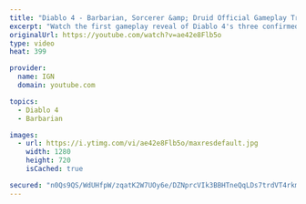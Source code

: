 ```yaml
---
title: "Diablo 4 - Barbarian, Sorcerer &amp; Druid Official Gameplay Trailer | Blizzcon 2019"
excerpt: "Watch the first gameplay reveal of Diablo 4's three confirmed classes: The Barbarian, the Sorcerer, and the Druid. #ign."
originalUrl: https://youtube.com/watch?v=ae42e8Flb5o
type: video
heat: 399

provider:
  name: IGN
  domain: youtube.com

topics:
  - Diablo 4
  - Barbarian

images:
  - url: https://i.ytimg.com/vi/ae42e8Flb5o/maxresdefault.jpg
    width: 1280
    height: 720
    isCached: true

secured: "n0Qs9QS/WdUHfpW/zqatK2W7UOy6e/DZNprcVIk3BBHTneQqLDs7trdVT4rkmH2bVR5TvEWheZlSf7JCQee9jSHltIGkyf2DzOwXYsUSIJav6W+78FxfX6m5Rcpeta8Bmxyfe2bhmCPIq4knKcnERzivyu3TK2Nc2T/7qLcxYxbjo/VD1UaSrRJjkyxlcPOlJL2gHwINcGMVtgoy1QsqXVUSMxYvre37PiQAgak/WsilxSzxpFeFP7OaehwFDTzKkwLi7HlzBObpb7dDjvVveLQPTEdya9q21QOcYXkTqduJ1qSXjvzpk7AqeVMmtxrdVUq4W1SJFDGj2BAumFIeSCvqyhWwQUUGNJQtfaSWdaKJNaRMK+rPa83hqkcFB8cAMq9o6RgqzX0irhNuqRKxTg==;wFTuvhbuiG7I7Bo8nqwF1Q=="
---
```



